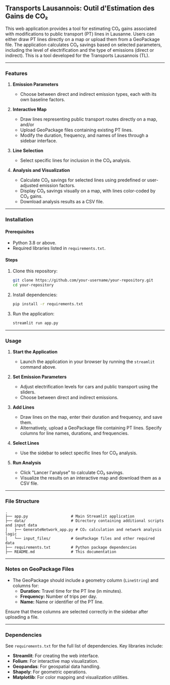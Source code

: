 ## Transports Lausannois: Outil d'Estimation des Gains de CO₂

This web application provides a tool for estimating CO₂ gains associated with modifications to public transport (PT) lines in Lausanne. Users can either draw PT lines directly on a map or upload them from a GeoPackage file. The application calculates CO₂ savings based on selected parameters, including the level of electrification and the type of emissions (direct or indirect). This is a tool developed for the Transports Lausannois (TL).

---

### Features
1. **Emission Parameters**  
   - Choose between direct and indirect emission types, each with its own baseline factors. 
   
2. **Interactive Map**  
   - Draw lines representing public transport routes directly on a map, and/or
   - Upload GeoPackage files containing existing PT lines.
   - Modify the duration, frequency, and names of lines through a sidebar interface.

3. **Line Selection**  
   - Select specific lines for inclusion in the CO₂ analysis.

4. **Analysis and Visualization**  
   - Calculate CO₂ savings for selected lines using predefined or user-adjusted emission factors.
   - Display CO₂ savings visually on a map, with lines color-coded by CO₂ gains.
   - Download analysis results as a CSV file.

---

### Installation

#### Prerequisites
- Python 3.8 or above.
- Required libraries listed in `requirements.txt`.

#### Steps
1. Clone this repository:
   ```bash
   git clone https://github.com/your-username/your-repository.git
   cd your-repository
   ```
2. Install dependencies:
   ```bash
   pip install -r requirements.txt
   ```
3. Run the application:
   ```bash
   streamlit run app.py
   ```

---

### Usage

1. **Start the Application**
   - Launch the application in your browser by running the `streamlit` command above.

2. **Set Emission Parameters**
   - Adjust electrification levels for cars and public transport using the sliders.
   - Choose between direct and indirect emissions.

3. **Add Lines**
   - Draw lines on the map, enter their duration and frequency, and save them.
   - Alternatively, upload a GeoPackage file containing PT lines. Specify columns for line names, durations, and frequencies.

4. **Select Lines**
   - Use the sidebar to select specific lines for CO₂ analysis.

5. **Run Analysis**
   - Click "Lancer l'analyse" to calculate CO₂ savings.
   - Visualize the results on an interactive map and download them as a CSV file.

---

### File Structure

```plaintext
.
├── app.py                   # Main Streamlit application
├── data/                    # Directory containing additional scripts and input data
│   ├── GenerateNetwork_app.py # CO₂ calculation and network analysis logic
│   └── input_files/         # GeoPackage files and other required data
├── requirements.txt         # Python package dependencies
├── README.md                # This documentation
```

---

### Notes on GeoPackage Files
- The GeoPackage should include a geometry column (`LineString`) and columns for:
  - **Duration:** Travel time for the PT line (in minutes).
  - **Frequency:** Number of trips per day.
  - **Name:** Name or identifier of the PT line.

Ensure that these columns are selected correctly in the sidebar after uploading a file.

---

### Dependencies

See `requirements.txt` for the full list of dependencies. Key libraries include:
- **Streamlit**: For creating the web interface.
- **Folium**: For interactive map visualization.
- **Geopandas**: For geospatial data handling.
- **Shapely**: For geometric operations.
- **Matplotlib**: For color mapping and visualization utilities.